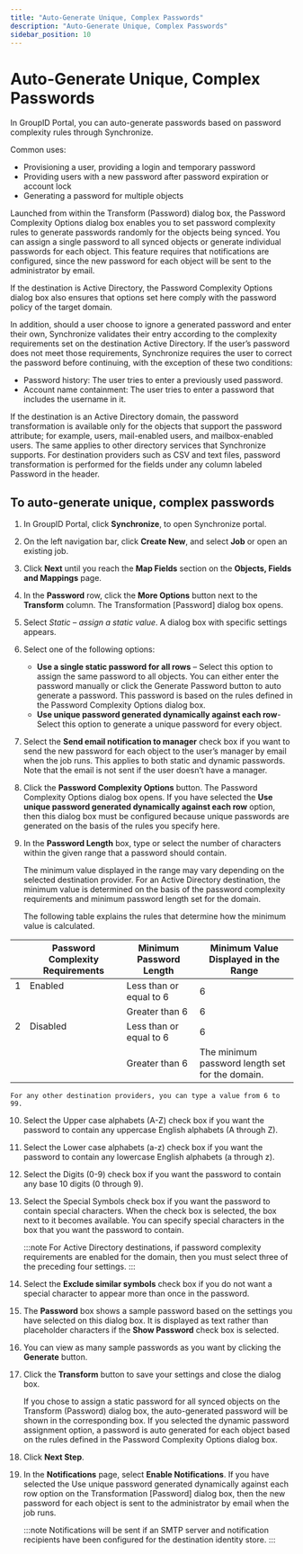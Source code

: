 ```yaml
---
title: "Auto-Generate Unique, Complex Passwords"
description: "Auto-Generate Unique, Complex Passwords"
sidebar_position: 10
---
```


# Auto-Generate Unique, Complex Passwords

In GroupID Portal, you can auto-generate passwords based on password complexity rules through
Synchronize.

Common uses:

- Provisioning a user, providing a login and temporary password
- Providing users with a new password after password expiration or account lock
- Generating a password for multiple objects

Launched from within the Transform (Password) dialog box, the Password Complexity Options dialog box
enables you to set password complexity rules to generate passwords randomly for the objects being
synced. You can assign a single password to all synced objects or generate individual passwords for
each object. This feature requires that notifications are configured, since the new password for
each object will be sent to the administrator by email.

If the destination is Active Directory, the Password Complexity Options dialog box also ensures that
options set here comply with the password policy of the target domain.

In addition, should a user choose to ignore a generated password and enter their own, Synchronize
validates their entry according to the complexity requirements set on the destination Active
Directory. If the user’s password does not meet those requirements, Synchronize requires the user to
correct the password before continuing, with the exception of these two conditions:

- Password history: The user tries to enter a previously used password.
- Account name containment: The user tries to enter a password that includes the username in it.

If the destination is an Active Directory domain, the password transformation is available only for
the objects that support the password attribute; for example, users, mail-enabled users, and
mailbox-enabled users. The same applies to other directory services that Synchronize supports. For
destination providers such as CSV and text files, password transformation is performed for the
fields under any column labeled Password in the header.

## To auto-generate unique, complex passwords

1. In GroupID Portal, click **Synchronize**, to open Synchronize portal.
2. On the left navigation bar, click **Create New**, and select **Job** or open an existing job.
3. Click **Next** until you reach the **Map Fields** section on the **Objects, Fields and Mappings**
   page.
4. In the **Password** row, click the **More Options** button next to the **Transform** column. The
   Transformation [Password] dialog box opens.
5. Select _Static – assign a static value_. A dialog box with specific settings appears.
6. Select one of the following options:

    - **Use a single static password for all rows** – Select this option to assign the same password
      to all objects. You can either enter the password manually or click the Generate Password
      button to auto generate a password. This password is based on the rules defined in the
      Password Complexity Options dialog box.
    - **Use unique password generated dynamically against each row**- Select this option to generate
      a unique password for every object.

7. Select the **Send email notification to manager** check box if you want to send the new password
   for each object to the user’s manager by email when the job runs. This applies to both static and
   dynamic passwords. Note that the email is not sent if the user doesn’t have a manager.
8. Click the **Password Complexity Options** button. The Password Complexity Options dialog box
   opens. If you have selected the **Use unique password generated dynamically against each row**
   option, then this dialog box must be configured because unique passwords are generated on the
   basis of the rules you specify here.
9. In the **Password Length** box, type or select the number of characters within the given range
   that a password should contain.

    The minimum value displayed in the range may vary depending on the selected destination
    provider. For an Active Directory destination, the minimum value is determined on the basis of
    the password complexity requirements and minimum password length set for the domain.

    The following table explains the rules that determine how the minimum value is calculated.

<table>
	<thead>
        <tr>
            <th>&#160;</th>
            <th>Password Complexity Requirements</th>
            <th>Minimum Password Length</th>
            <th>Minimum Value Displayed in the Range</th>
        </tr>
    </thead>
    <tbody>
        <tr>
            <td rowspan="2" valign="top">1</td>
            <td rowspan="2" valign="top">Enabled</td>
            <td>Less than or equal to 6</td>
            <td>6</td>
        </tr>
        <tr>
            <td>Greater than 6</td>
            <td>6</td>
        </tr>
        <tr>
            <td rowspan="2" valign="top">2</td>
            <td rowspan="2" valign="top">Disabled</td>
            <td>Less than or equal to 6</td>
            <td>6</td>
        </tr>
		<tr>
			<td>Greater than 6</td>
      <td>The minimum password length set for the domain.</td>
    </tr>
  </tbody>
</table>

    For any other destination providers, you can type a value from 6 to 99.

10. Select the Upper case alphabets (A-Z) check box if you want the password to contain any
    uppercase English alphabets (A through Z).
11. Select the Lower case alphabets (a-z) check box if you want the password to contain any
    lowercase English alphabets (a through z).
12. Select the Digits (0-9) check box if you want the password to contain any base 10 digits (0
    through 9).
13. Select the Special Symbols check box if you want the password to contain special characters.
    When the check box is selected, the box next to it becomes available. You can specify special
    characters in the box that you want the password to contain.

    :::note
    For Active Directory destinations, if password complexity requirements are enabled for the
    domain, then you must select three of the preceding four settings.
    :::


14. Select the **Exclude similar symbols** check box if you do not want a special character to
    appear more than once in the password.
15. The **Password** box shows a sample password based on the settings you have selected on this
    dialog box. It is displayed as text rather than placeholder characters if the **Show Password**
    check box is selected.
16. You can view as many sample passwords as you want by clicking the **Generate** button.
17. Click the **Transform** button to save your settings and close the dialog box.

    If you chose to assign a static password for all synced objects on the Transform (Password)
    dialog box, the auto-generated password will be shown in the corresponding box. If you selected
    the dynamic password assignment option, a password is auto generated for each object based on
    the rules defined in the Password Complexity Options dialog box.

18. Click **Next Step**.
19. In the **Notifications** page, select **Enable Notifications**. If you have selected the Use
    unique password generated dynamically against each row option on the Transformation [Password]
    dialog box, then the new password for each object is sent to the administrator by email when the
    job runs.

    :::note
    Notifications will be sent if an SMTP server and notification recipients have been
    configured for the destination identity store.
    :::
